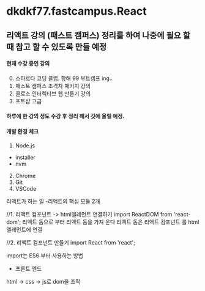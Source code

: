 # dkdkf77.fastcampus.React


## 리액트 강의 (패스트 캠퍼스) 정리를 하여 나중에 필요 할 때 참고 할 수 있도록 만들 예정

#### 현재 수강 중인 강의 
 
 0. 스파르타 코딩 클럽. 항해 99 부트캠프 ing..
 1. 패스트 캠퍼스 초격차 패키지 강의
 2. 콜로소 인터렉티브 웹 만들기 강의
 3. 포토샵 고급
 
 
#### 하루에 한 강의 정도 수강 후 정리 해서 깃에 올릴 예정.

#### 개발 환경 체크 
1. Node.js
 - installer
 - nvm
2. Chrome
3. Git
4. VSCode

리액트가 하는 일
-리액트의 핵심 모듈 2개

//1. 리액트 컴포넌트 -> html엘레먼트 연결하기 
import ReactDOM from 'react-dom';
리액트 돔으로 부터 리액트 돔을 가져 온다 
리액트 돔은 리액트 컴포넌트 를 html 엘레먼트에 연결

//2. 리액트 컴포넌트 만들기 
import React from 'react';

import는 ES6 부터 사용하는 방법 


- 프론트 엔드

html -> css -> js로 dom을 조작 










